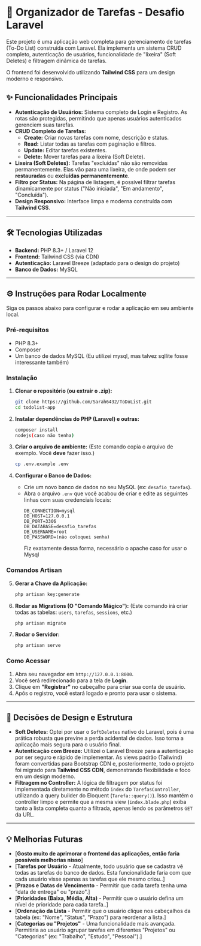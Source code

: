 # 🚀 Organizador de Tarefas - Desafio Laravel

Este projeto é uma aplicação web completa para gerenciamento de tarefas (To-Do List) construída com Laravel. Ela implementa um sistema CRUD completo, autenticação de usuários, funcionalidade de "lixeira" (Soft Deletes) e filtragem dinâmica de tarefas.

O frontend foi desenvolvido utilizando **Tailwind CSS** para um design moderno e responsivo.

## ✨ Funcionalidades Principais

* **Autenticação de Usuários:** Sistema completo de Login e Registro. As rotas são protegidas, permitindo que apenas usuários autenticados gerenciem suas tarefas.
* **CRUD Completo de Tarefas:**
    * **Create:** Criar novas tarefas com nome, descrição e status.
    * **Read:** Listar todas as tarefas com paginação e filtros.
    * **Update:** Editar tarefas existentes.
    * **Delete:** Mover tarefas para a lixeira (Soft Delete).
* **Lixeira (Soft Deletes):** Tarefas "excluídas" não são removidas permanentemente. Elas vão para uma lixeira, de onde podem ser **restauradas** ou **excluídas permanentemente**.
* **Filtro por Status:** Na página de listagem, é possível filtrar tarefas dinamicamente por status ("Não iniciada", "Em andamento", "Concluída").
* **Design Responsivo:** Interface limpa e moderna construída com **Tailwind CSS**.

---

## 🛠️ Tecnologias Utilizadas

* **Backend:** PHP 8.3+ / Laravel 12
* **Frontend:** Tailwind CSS (via CDN)
* **Autenticação:** Laravel Breeze (adaptado para o design do projeto)
* **Banco de Dados:** MySQL

---

## ⚙️ Instruções para Rodar Localmente

Siga os passos abaixo para configurar e rodar a aplicação em seu ambiente local.

### Pré-requisitos
* PHP 8.3+
* Composer
* Um banco de dados MySQL (Eu utilizei mysql, mas talvez sqllite fosse interessante também)

### Instalação

1.  **Clonar o repositório (ou extrair o .zip):**
    ```bash
    git clone https://github.com/Sarah6432/ToDoList.git
    cd todolist-app
    ```

2.  **Instalar dependências do PHP (Laravel) e outras:**
    ```bash
    composer install
    nodejs(caso não tenha)
    ```

3.  **Criar o arquivo de ambiente:**
    (Este comando copia o arquivo de exemplo. Você **deve** fazer isso.)
    ```bash
    cp .env.example .env
    ```

4.  **Configurar o Banco de Dados:**
    * Crie um novo banco de dados no seu MySQL (ex: `desafio_tarefas`).
    * Abra o arquivo `.env` que você acabou de criar e edite as seguintes linhas com suas credenciais locais:
        ```env
        DB_CONNECTION=mysql
        DB_HOST=127.0.0.1
        DB_PORT=3306
        DB_DATABASE=desafio_tarefas
        DB_USERNAME=root
        DB_PASSWORD=(não coloquei senha)
        ```
        Fiz exatamente dessa forma, necessário o apache caso for usar o Mysql

### Comandos Artisan

5.  **Gerar a Chave da Aplicação:**
    ```bash
    php artisan key:generate
    ```

6.  **Rodar as Migrations (O "Comando Mágico"):**
    (Este comando irá criar todas as tabelas: `users`, `tarefas`, `sessions`, etc.)
    ```bash
    php artisan migrate
    ```

7.  **Rodar o Servidor:**
    ```bash
    php artisan serve
    ```

### Como Acessar

1.  Abra seu navegador em `http://127.0.0.1:8000`.
2.  Você será redirecionado para a tela de **Login**.
3.  Clique em **"Registrar"** no cabeçalho para criar sua conta de usuário.
4.  Após o registro, você estará logado e pronto para usar o sistema.

---

## 📝 Decisões de Design e Estrutura

* **Soft Deletes:** Optei por usar o `SoftDeletes` nativo do Laravel, pois é uma prática robusta que previne a perda acidental de dados. Isso torna a aplicação mais segura para o usuário final.
* **Autenticação com Breeze:** Utilizei o Laravel Breeze para a autenticação por ser seguro e rápido de implementar. As views padrão (Tailwind) foram convertidas para Bootstrap CDN e, posteriormente, todo o projeto foi migrado para **Tailwind CSS CDN**, demonstrando flexibilidade e foco em um design moderno.
* **Filtragem no Controller:** A lógica de filtragem por status foi implementada diretamente no método `index` do `TarefasController`, utilizando a query builder do Eloquent (`Tarefa::query()`). Isso mantém o controller limpo e permite que a mesma view (`index.blade.php`) exiba tanto a lista completa quanto a filtrada, apenas lendo os parâmetros `GET` da URL.

---

## 💡 Melhorias Futuras
* [**Gosto muito de aprimorar o frontend das aplicações, então faria possíveis melhorias nisso**]
* [**Tarefas por Usuário** - Atualmente, todo usuário que se cadastra vê todas as tarefas do banco de dados. Esta funcionalidade faria com que cada usuário visse apenas as tarefas que ele mesmo criou..]
* [**Prazos e Datas de Vencimento** - Permitir que cada tarefa tenha uma "data de entrega" ou "prazo".]
* [**Prioridades (Baixa, Média, Alta)** - Permitir que o usuário defina um nível de prioridade para cada tarefa..]
* [**Ordenação da Lista** - Permitir que o usuário clique nos cabeçalhos da tabela (ex: "Nome", "Status", "Prazo") para reordenar a lista.]
* [**Categorias ou "Projetos"** - Uma funcionalidade mais avançada. Permitiria ao usuário agrupar tarefas em diferentes "Projetos" ou "Categorias" (ex: "Trabalho", "Estudo", "Pessoal").]

